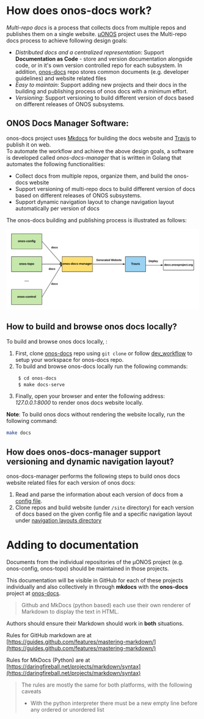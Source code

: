 # How does onos-docs work? 
*Multi-repo docs* is a process that collects docs from multiple repos and publishes them on a single website. 
[µONOS](https://github.com/onosproject) project uses the Multi-repo docs process to achieve following design goals:

- *Distributed docs and a centralized representation*: Support **Documentation as Code** - store and version documentation alongside code, or in it's own version controlled repo for 
each subsystem. In addition, [onos-docs](https://github.com/onosproject/onos-docs) repo stores common documents (e.g. developer guidelines) and website related files
- *Easy to maintain*: Support adding new projects and their docs in the building and publishing process of onos docs with a minimum effort.
- *Versioning*: Support versioning to build different version of docs based on different releases of ONOS subsystems. 

## ONOS Docs Manager Software:
onos-docs project uses [Mkdocs] for building the docs website and [Travis] to publish it on web.  
To automate the workflow and  achieve the above design goals, 
a software is developed called *onos-docs-manager* that is written in Golang 
that automates the following functionalities:
 
- Collect docs from multiple repos, organize them, and build the onos-docs website
- Support versioning of multi-repo docs to build different version of docs based on different releases of ONOS subsystems. 
- Support dynamic navigation layout to change navigation layout automatically per version of docs

The onos-docs building and publishing process is illustrated as follows:

![onos-docs-manager](../images/onos-docs-manager.png)
 

## How to build and browse onos docs locally?
To build and browse onos docs locally, :

1. First, clone [onos-docs] repo using `git clone` or follow [dev_workflow](dev_workflow.md) to 
setup your workspace for onos-docs repo. 
2. To build and browse onos-docs locally run the following commands:
   ```bash
    $ cd onos-docs
    $ make docs-serve
    ```
3. Finally, open your browser and enter the following address:
*127.0.0.1:8000* to render onos docs website locally. 

**Note**: To build onos docs without rendering the website locally, run the following command:
```bash
make docs
``` 

## How does onos-docs-manager support versioning and dynamic navigation layout?
onos-docs-manager performs the following steps to build onos docs website related files for 
each version of onos docs:

1. Read and parse the information about each version of 
docs from a [config file](https://github.com/onosproject/onos-docs/blob/master/docs/configs/versions.yml).
2. Clone repos and build website (under `/site` directory) for each version of docs based on the given config file and 
   a specific navigation layout under [navigation layouts directory](https://github.com/onosproject/onos-docs/blob/master/docs/configs/nav) 
   

# Adding to documentation
Documents from the individual repositories of the µONOS project (e.g. onos-config,
onos-topo) should be maintained in those projects.

This documentation will be visible in GitHub for each of these projects
individually and also collectively in through **mkdocs** with the
**onos-docs** project at [onos-docs].

> Github and MkDocs (python based) each use their own renderer of Markdown to
> display the text in HTML.

Authors should ensure their Markdown should work in **both** situations. 

Rules for GitHub markdown are at [https://guides.github.com/features/mastering-markdown/](https://guides.github.com/features/mastering-markdown/)

Rules for MkDocs (Python) are at [https://daringfireball.net/projects/markdown/syntax](https://daringfireball.net/projects/markdown/syntax)

> The rules are mostly the same for both platforms, with the following caveats
>
>   * With the python interpreter there must be a new empty line before any ordered or unordered list


[onos-docs]: https://github.com/onosproject/onos-docs
[Mkdocs]: (https://www.mkdocs.org)
[Travis]: (https://travis-ci.org/) 